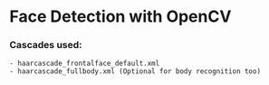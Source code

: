 # Face Detection with OpenCV

### Cascades used:
    - haarcascade_frontalface_default.xml
    - haarcascade_fullbody.xml (Optional for body recognition too)